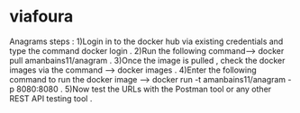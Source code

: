# viafoura
Anagrams steps :
1)Login in to the docker hub via existing credentials and type the command docker login  .
2)Run the following command--> docker pull amanbains11/anagram .
3)Once the image is pulled , check the docker images via the command --> docker images .
4)Enter the following command to run the docker image --> docker run -t amanbains11/anagram -p 8080:8080 .
5)Now test the URLs with the Postman tool  or any other REST API testing tool .  
